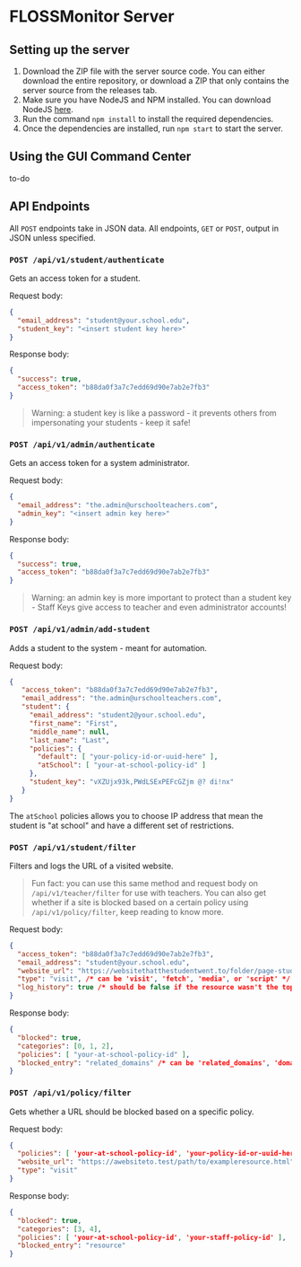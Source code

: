 # FLOSSMonitor Server

## Setting up the server
1. Download the ZIP file with the server source code. You can either download the entire repository, or download a ZIP that only contains the server source from the releases tab.
2. Make sure you have NodeJS and NPM installed. You can download NodeJS [here](https://nodejs.org/).
3. Run the command `npm install` to install the required dependencies.
4. Once the dependencies are installed, run `npm start` to start the server.

## Using the GUI Command Center
to-do

## API Endpoints
All `POST` endpoints take in JSON data. All endpoints, `GET` or `POST`, output in JSON unless specified.

### `POST /api/v1/student/authenticate`
Gets an access token for a student.

Request body:
```json
{
  "email_address": "student@your.school.edu",
  "student_key": "<insert student key here>"
}
```

Response body:
```json
{
  "success": true,
  "access_token": "b88da0f3a7c7edd69d90e7ab2e7fb3"
}
```

> Warning: a student key is like a password - it prevents others from impersonating your students - keep it safe!

### `POST /api/v1/admin/authenticate`
Gets an access token for a system administrator.

Request body:
```json
{
  "email_address": "the.admin@urschoolteachers.com",
  "admin_key": "<insert admin key here>"
}
```

Response body:
```json
{
  "success": true,
  "access_token": "b88da0f3a7c7edd69d90e7ab2e7fb3"
}
```

> Warning: an admin key is more important to protect than a student key - Staff Keys give access to teacher and even administrator accounts!

### `POST /api/v1/admin/add-student`
Adds a student to the system - meant for automation.

Request body:
```json
{
   "access_token": "b88da0f3a7c7edd69d90e7ab2e7fb3",
   "email_address": "the.admin@urschoolteachers.com",
   "student": {
     "email_address": "student2@your.school.edu",
     "first_name": "First",
     "middle_name": null,
     "last_name": "Last",
     "policies": {
       "default": [ "your-policy-id-or-uuid-here" ],
       "atSchool": [ "your-at-school-policy-id" ]
     },
     "student_key": "vXZUjx93k,PWdLSExPEFcGZjm @? di!nx"
   }
}
```

The `atSchool` policies allows you to choose IP address that mean the student is "at school" and have a different set of restrictions.

### `POST /api/v1/student/filter`
Filters and logs the URL of a visited website.
> Fun fact: you can use this same method and request body on `/api/v1/teacher/filter` for use with teachers.
> You can also get whether if a site is blocked based on a certain policy using `/api/v1/policy/filter`, keep reading to know more.

Request body:
```json
{
  "access_token": "b88da0f3a7c7edd69d90e7ab2e7fb3",
  "email_address": "student@your.school.edu",
  "website_url": "https://websitethatthestudentwent.to/folder/page-student-was-looking-at.html?scrollToSection=1",
  "type": "visit", /* can be 'visit', 'fetch', 'media', or 'script' */
  "log_history": true /* should be false if the resource wasn't the top-level page */
}
```

Response body:
```json
{
  "blocked": true,
  "categories": [0, 1, 2],
  "policies": [ "your-at-school-policy-id" ],
  "blocked_entry": "related_domains" /* can be 'related_domains', 'domain', 'resource', or 'search_query'
}
```

### `POST /api/v1/policy/filter`
Gets whether a URL should be blocked based on a specific policy.

Request body:
```json
{
  "policies": [ 'your-at-school-policy-id', 'your-policy-id-or-uuid-here', 'your-staff-policy-id' ],
  "website_url": "https://awebsiteto.test/path/to/exampleresource.html",
  "type": "visit"
}
```

Response body:
```json
{
  "blocked": true,
  "categories": [3, 4],
  "policies": [ 'your-at-school-policy-id', 'your-staff-policy-id' ],
  "blocked_entry": "resource"
}
```
